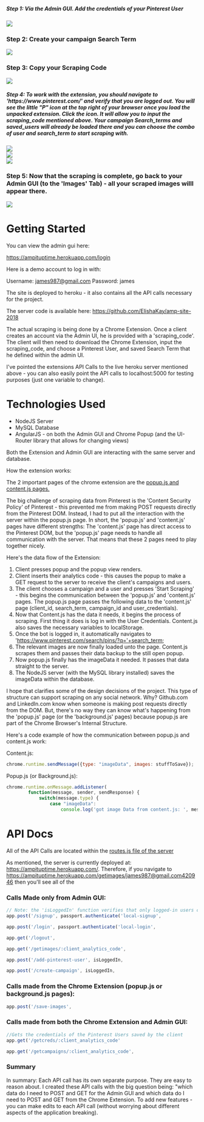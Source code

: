 <h5>Step 1: Via the Admin GUI. Add the credentials of your Pinterest User</h5>

<img src="img/admin-gui-add-users.png">

<br>

<h3>Step 2: Create your campaign Search Term</h3>

<img src="img/admin-gui-add-campaign-search-terms.png">

<br>

<h3>Step 3: Copy your Scraping Code</h3>

<img src="img/admin-gui-access-your-scraping-code.png">

<br>

<h5>Step 4: To work with the extension, you should navigate to 'https://www.pinterest.com/' and verify that you are logged out. You will see the little "P" icon at the top right of your browser once you load the unpacked extension. Click the icon. It will allow you to input the scraping_code mentioned above. Your campaign Search_terms and saved_users will already be loaded there and you can choose the combo of user and search_term to start scraping with.</h5>

<img src="img/bot-screenshot1.png">

<br>

<img src="img/bot-screenshot2-choose-campaign-and-user.png">

<br>

<img src="img/bot-screenshot-3-banana-pictures-saved.png">

<br>

<h3>Step 5: Now that the scraping is complete, go back to your Admin GUI (to the 'Images' Tab) - all your scraped images willl appear there.</h3>

<img src="img/admin-gui-view-images.png">

<br>

<h1>Getting Started</h1>

You can view the admin gui here:

https://ampituptime.herokuapp.com/login

Here is a demo account to log in with:

Username: james987@gmail.com
Password: james

The site is deployed to heroku - it also contains all the API calls necessary for the project.

The server code is available here: https://github.com/ElishaKay/amp-site-2018

The actual scraping is being done by a Chrome Extension. Once a client creates an account via the Admin UI, he is provided with a 'scraping_code'. The client will then need to download the Chrome Extension, input the scraping_code, and choose a Pinterest User, and saved Search Term that he defined within the admin UI.

I've pointed the extensions API Calls to the live heroku server mentioned above - you can also easily point the API calls to localhost:5000 for testing purposes (just one variable to change).


<h1>Technologies Used</h1>

- NodeJS Server
- MySQL Database
- AngularJS - on both the Admin GUI and Chrome Popup (and the UI-Router library that allows for changing views)

Both the Extension and Admin GUI are interacting with the same server and database.

How the extension works:

The 2 important pages of the chrome extension are the <a href="https://github.com/ElishaKay/pinterest_bot/tree/master/js/app">popup.js and content.js pages.</a>

The big challenge of scraping data from Pinterest is the 'Content Security Policy' of Pinterest - this prevented me from making POST requests directly from the Pinterest DOM. Instead, I had to put all the interaction with the server within the popup.js page.  In short, the 'popup.js' and 'content.js' pages have different strengths: The 'content.js' page has direct access to the Pinterest DOM, but the 'popup.js' page needs to handle all communication with the server. That means that these 2 pages need to play together nicely.

Here's the data flow of the Extension:

1. Client presses popup and the popup view renders.
2. Client inserts their analytics code - this causes the popup to make a GET request to the server to receive the client's campaigns and users.
3. The client chooses a campaign and a user and presses 'Start Scraping' - this begins the communication between the 'popup.js' and 'content.js' pages. The popup.js page passes the following data to the 'content.js' page (client_id, search_term, campaign_id and user_credentials). 
4. Now that Content.js has the data it needs, it begins the process of scraping. First thing it does is log in with the User Credentials. Content.js also saves the necessary variables to localStorage.
5. Once the bot is logged in, it automatically navigates to 'https://www.pinterest.com/search/pins/?q='+search_term;
6. The relevant images are now finally loaded unto the page. Content.js scrapes them and passes their data backup to the still open popup. 
7. Now popup.js finally has the imageData it needed. It passes that data straight to the server.
8. The NodeJS server (with the MySQL library installed) saves the imageData within the database.


I hope that clarifies some of the design decisions of the project. This type of structure can support scraping on any social network. Why? Github.com and LinkedIn.com know when someone is making post requests directly from the DOM. But, there's no way they can know what's happening from the 'popup.js' page (or the 'background.js' pages) because popup.js are part of the Chrome Browser's Internal Structure.

Here's a code example of how the communication between popup.js and content.js work:


Content.js:
```javascript
chrome.runtime.sendMessage({type: "imageData", images: stuffToSave});
```

Popup.js (or Background.js):
```javascript
chrome.runtime.onMessage.addListener(
        function(message, sender, sendResponse) {
            switch(message.type) {
                case "imageData":
                    console.log('got image Data from content.js: ', message)

```


<h1>API Docs</h1>

All of the API Calls are located within the <a href="https://github.com/ElishaKay/amp-site-2018/blob/master/app/routes.js">routes.js file of the server</a>

As mentioned, the server is currently deployed at: https://ampituptime.herokuapp.com/. Therefore, if you navigate to https://ampituptime.herokuapp.com/getimages/james987@gmail.com420946 then you'll see all of the 

<h3>Calls Made only from Admin GUI:</h3>

```javascript
// Note: the 'isLoggedIn' function verifies that only logged-in users can make the API Call
app.post('/signup', passport.authenticate('local-signup', 

app.post('/login', passport.authenticate('local-login',

app.get('/logout',

app.get('/getimages/:client_analytics_code',

app.post('/add-pinterest-user', isLoggedIn,

app.post('/create-campaign', isLoggedIn,
```

<h3>Calls made from the Chrome Extension (popup.js or background.js pages):</h3>

```javascript
app.post('/save-images', 
```

<h3>Calls made from both the Chrome Extension and Admin GUI:</h3>

```javascript
//Gets the credentials of the Pinterest Users saved by the client
app.get('/getcreds/:client_analytics_code'

app.get('/getcampaigns/:client_analytics_code', 
```

<h3>Summary</h3>

In summary: Each API call has its own separate purpose. They are easy to reason about. I created these API calls with the big question being: "which data do I need to POST and GET for the Admin GUI and which data do I need to POST and GET from the Chrome Extension. To add new features - you can make edits to each API call (without worrying about different aspects of the application breaking).
